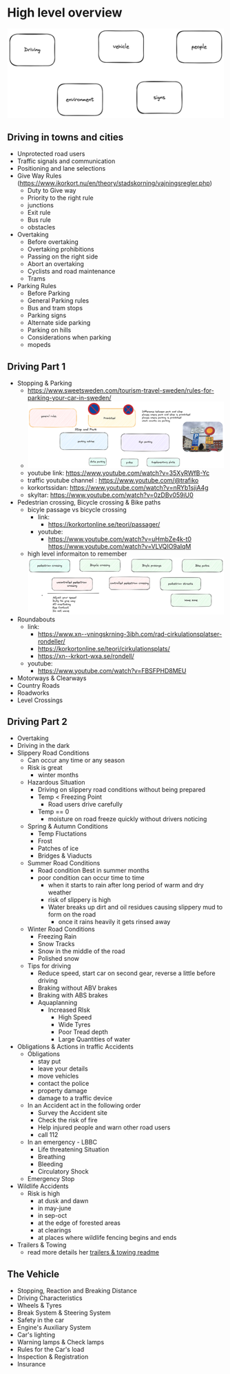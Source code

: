 
# High level overview
![alt text](overview.png)

## Driving in towns and cities
- Unprotected road users
- Traffic signals and communication
- Positioning and lane selections
- Give Way Rules (https://www.ikorkort.nu/en/theory/stadskorning/vajningsregler.php)
  - Duty to Give way
  -  Priority to the right rule
  - junctions
  - Exit rule
  - Bus rule
  - obstacles
- Overtaking
  - Before overtaking
  - Overtaking prohibitions
  - Passing on the right side
  - Abort an overtaking
  - Cyclists and road maintenance
  - Trams
- Parking Rules
  - Before Parking
  - General Parking rules
  - Bus and tram stops
  - Parking signs
  - Alternate side parking
  - Parking on hills
  - Considerations when parking
  - mopeds
  

## Driving Part 1

- Stopping & Parking
  - https://www.sweetsweden.com/tourism-travel-sweden/rules-for-parking-your-car-in-sweden/
  - ![alt text](stop-park.png)
  - youtube link: https://www.youtube.com/watch?v=35XyRWfB-Yc
  - traffic youtube channel : https://www.youtube.com/@trafiko
  - korkortssidan: https://www.youtube.com/watch?v=nRYb1sjiA4g
  - skyltar: https://www.youtube.com/watch?v=0zDBv059iU0
- Pedestrian crossing, Bicycle crossing & Bike paths
  - bicyle passage vs bicycle crossing 
    - link:
      - https://korkortonline.se/teori/passager/
    - youtube:
      -  https://www.youtube.com/watch?v=uHmbZe4k-t0    
      https://www.youtube.com/watch?v=VLVQIO9aIqM
  - high level informaiton to remember 
  ![alt text](image.png)
- Roundabouts
  - link:
    - https://www.xn--vningskrning-3ibh.com/rad-cirkulationsplatser-rondeller/
    - https://korkortonline.se/teori/cirkulationsplats/
    - https://xn--krkort-wxa.se/rondell/
  - youtube:
    - https://www.youtube.com/watch?v=FBSFPHD8MEU
- Motorways & Clearways
- Country Roads
- Roadworks
- Level Crossings

## Driving Part 2
- Overtaking
- Driving in the dark
- Slippery Road Conditions
  - Can occur any time or any season
  - Risk is great
    - winter months
  - Hazardous Situation
    - Driving on slippery road conditions without being prepared
    - Temp < Freezing Point
      - Road users drive carefully
    - Temp == 0
      - moisture on road freeze quickly without drivers noticing
  - Spring & Autumn Conditions
    - Temp Fluctations
    - Frost
    - Patches of ice
    - Bridges & Viaducts
  - Summer Road Conditions
    - Road condition Best in summer months
    - poor condition can occur time to time
      - when it starts to rain after long period of warm and dry weather
      - risk of slippery is high
      - Water breaks up dirt and oil residues causing slippery mud to form on the road
        - once it rains heavily it gets rinsed away
  - Winter Road Conditions
    - Freezing Rain
    - Snow Tracks
    - Snow in the middle of the road
    - Polished snow
  - Tips for driving
    - Reduce speed, start car on second gear, reverse a little before driving
    - Braking without ABV brakes
    - Braking with ABS brakes
    - Aquaplanning
      - Increased RIsk
        - High Speed
        - Wide Tyres
        - Poor Tread depth
        - Large Quantities of water
- Obligations & Actions in traffic Accidents
  - Obligations
    - stay put
    - leave your details
    - move vehicles
    - contact the police
    - property damage
    - damage to a traffic device
  - In an Accident act in the following order
    - Survey the Accident site
    - Check the risk of fire
    - Help injured people and warn other road users
    - call 112
  - In an emergency - LBBC
    - Life threatening Situation
    - Breathing
    - Bleeding
    - Circulatory Shock
  - Emergency Stop
- Wildlife Accidents
  - Risk is high
    - at dusk and dawn
    - in may-june
    - in sep-oct
    - at the edge of forested areas
    - at clearings
    - at places where wildlife fencing begins and ends
- Trailers & Towing
  - read more details her [trailers & towing readme](Trailers-Towing.md)
  

## The Vehicle
- Stopping, Reaction and Breaking Distance
- Driving Characteristics
- Wheels & Tyres
- Break System & Steering System
- Safety in the car
- Engine's Auxiliary System
- Car's lighting
- Warning lamps & Check lamps
- Rules for the Car's load
- Inspection & Registration
- Insurance

##